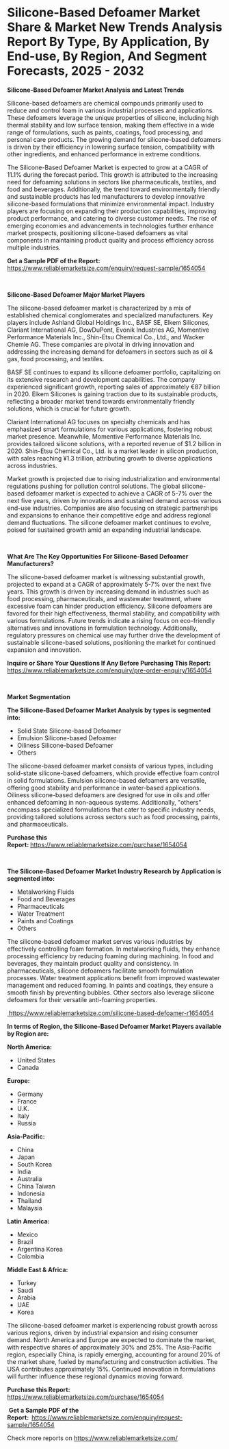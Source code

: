 <p><h1>Silicone-Based Defoamer Market Share & Market New Trends Analysis Report By Type, By Application, By End-use, By Region, And Segment Forecasts, 2025 - 2032</h1></p><p><strong>Silicone-Based Defoamer Market Analysis and Latest Trends</strong></p>
<p><p>Silicone-based defoamers are chemical compounds primarily used to reduce and control foam in various industrial processes and applications. These defoamers leverage the unique properties of silicone, including high thermal stability and low surface tension, making them effective in a wide range of formulations, such as paints, coatings, food processing, and personal care products. The growing demand for silicone-based defoamers is driven by their efficiency in lowering surface tension, compatibility with other ingredients, and enhanced performance in extreme conditions.</p><p>The Silicone-Based Defoamer Market is expected to grow at a CAGR of 11.1% during the forecast period. This growth is attributed to the increasing need for defoaming solutions in sectors like pharmaceuticals, textiles, and food and beverages. Additionally, the trend toward environmentally friendly and sustainable products has led manufacturers to develop innovative silicone-based formulations that minimize environmental impact. Industry players are focusing on expanding their production capabilities, improving product performance, and catering to diverse customer needs. The rise of emerging economies and advancements in technologies further enhance market prospects, positioning silicone-based defoamers as vital components in maintaining product quality and process efficiency across multiple industries.</p></p>
<p><strong>Get a Sample PDF of the Report:&nbsp;</strong> <a href="https://www.reliablemarketsize.com/enquiry/request-sample/1654054?utm_campaign=3456&utm_medium=2&utm_source=Github&utm_content=ia&utm_term=02042025&utm_id=silicone-based-defoamer">https://www.reliablemarketsize.com/enquiry/request-sample/1654054</a></p>
<p>&nbsp;</p>
<p><strong>Silicone-Based Defoamer Major Market Players</strong></p>
<p><p>The silicone-based defoamer market is characterized by a mix of established chemical conglomerates and specialized manufacturers. Key players include Ashland Global Holdings Inc., BASF SE, Elkem Silicones, Clariant International AG, DowDuPont, Evonik Industries AG, Momentive Performance Materials Inc., Shin-Etsu Chemical Co., Ltd., and Wacker Chemie AG. These companies are pivotal in driving innovation and addressing the increasing demand for defoamers in sectors such as oil & gas, food processing, and textiles.</p><p>BASF SE continues to expand its silicone defoamer portfolio, capitalizing on its extensive research and development capabilities. The company experienced significant growth, reporting sales of approximately €87 billion in 2020. Elkem Silicones is gaining traction due to its sustainable products, reflecting a broader market trend towards environmentally friendly solutions, which is crucial for future growth.</p><p>Clariant International AG focuses on specialty chemicals and has emphasized smart formulations for various applications, fostering robust market presence. Meanwhile, Momentive Performance Materials Inc. provides tailored silicone solutions, with a reported revenue of $1.2 billion in 2020. Shin-Etsu Chemical Co., Ltd. is a market leader in silicon production, with sales reaching ¥1.3 trillion, attributing growth to diverse applications across industries.</p><p>Market growth is projected due to rising industrialization and environmental regulations pushing for pollution control solutions. The global silicone-based defoamer market is expected to achieve a CAGR of 5-7% over the next five years, driven by innovations and sustained demand across various end-use industries. Companies are also focusing on strategic partnerships and expansions to enhance their competitive edge and address regional demand fluctuations. The silicone defoamer market continues to evolve, poised for sustained growth amid an expanding industrial landscape.</p></p>
<p>&nbsp;</p>
<p><strong>What Are The Key Opportunities For Silicone-Based Defoamer Manufacturers?</strong></p>
<p><p>The silicone-based defoamer market is witnessing substantial growth, projected to expand at a CAGR of approximately 5-7% over the next five years. This growth is driven by increasing demand in industries such as food processing, pharmaceuticals, and wastewater treatment, where excessive foam can hinder production efficiency. Silicone defoamers are favored for their high effectiveness, thermal stability, and compatibility with various formulations. Future trends indicate a rising focus on eco-friendly alternatives and innovations in formulation technology. Additionally, regulatory pressures on chemical use may further drive the development of sustainable silicone-based solutions, positioning the market for continued expansion and innovation.</p></p>
<p><strong>Inquire or Share Your Questions If Any Before Purchasing This Report:</strong> <a href="https://www.reliablemarketsize.com/enquiry/pre-order-enquiry/1654054?utm_campaign=3456&utm_medium=2&utm_source=Github&utm_content=ia&utm_term=02042025&utm_id=silicone-based-defoamer">https://www.reliablemarketsize.com/enquiry/pre-order-enquiry/1654054</a></p>
<p>&nbsp;</p>
<p><strong>Market Segmentation</strong></p>
<p><strong>The Silicone-Based Defoamer Market Analysis by types is segmented into:</strong></p>
<p><ul><li>Solid State Silicone-based Defoamer</li><li>Emulsion Silicone-based Defoamer</li><li>Oiliness Silicone-based Defoamer</li><li>Others</li></ul></p>
<p><p>The silicone-based defoamer market consists of various types, including solid-state silicone-based defoamers, which provide effective foam control in solid formulations. Emulsion silicone-based defoamers are versatile, offering good stability and performance in water-based applications. Oiliness silicone-based defoamers are designed for use in oils and offer enhanced defoaming in non-aqueous systems. Additionally, "others" encompass specialized formulations that cater to specific industry needs, providing tailored solutions across sectors such as food processing, paints, and pharmaceuticals.</p></p>
<p><strong>Purchase this Report:&nbsp;</strong><a href="https://www.reliablemarketsize.com/purchase/1654054?utm_campaign=3456&utm_medium=2&utm_source=Github&utm_content=ia&utm_term=02042025&utm_id=silicone-based-defoamer">https://www.reliablemarketsize.com/purchase/1654054</a></p>
<p>&nbsp;</p>
<p><strong>The Silicone-Based Defoamer Market Industry Research by Application is segmented into:</strong></p>
<p><ul><li>Metalworking Fluids</li><li>Food and Beverages</li><li>Pharmaceuticals</li><li>Water Treatment</li><li>Paints and Coatings</li><li>Others</li></ul></p>
<p><p>The silicone-based defoamer market serves various industries by effectively controlling foam formation. In metalworking fluids, they enhance processing efficiency by reducing foaming during machining. In food and beverages, they maintain product quality and consistency. In pharmaceuticals, silicone defoamers facilitate smooth formulation processes. Water treatment applications benefit from improved wastewater management and reduced foaming. In paints and coatings, they ensure a smooth finish by preventing bubbles. Other sectors also leverage silicone defoamers for their versatile anti-foaming properties.</p></p>
<p><a href="https://www.reliablemarketsize.com/silicone-based-defoamer-r1654054?utm_campaign=3456&utm_medium=2&utm_source=Github&utm_content=ia&utm_term=02042025&utm_id=silicone-based-defoamer">&nbsp;https://www.reliablemarketsize.com/silicone-based-defoamer-r1654054</a></p>
<p><strong>In terms of Region, the Silicone-Based Defoamer Market Players available by Region are:</strong></p>
<p>
    <p> <strong> North America: </strong>
        <ul>
            <li>United States</li>
            <li>Canada</li>
        </ul>
        </p> 
    <p> <strong> Europe: </strong>
        <ul>
            <li>Germany</li>
            <li>France</li>
            <li>U.K.</li>
            <li>Italy</li>
            <li>Russia</li>
        </ul>
        </p> 
    <p> <strong> Asia-Pacific: </strong>
        <ul>
            <li>China</li>
            <li>Japan</li>
            <li>South Korea</li>
            <li>India</li>
            <li>Australia</li>
            <li>China Taiwan</li>
            <li>Indonesia</li>
            <li>Thailand</li>
            <li>Malaysia</li>
        </ul>
        </p> 
    <p> <strong> Latin America: </strong>
        <ul>
            <li>Mexico</li>
            <li>Brazil</li>
            <li>Argentina Korea</li>
            <li>Colombia</li>
        </ul>
        </p> 
    <p> <strong> Middle East & Africa: </strong>
        <ul>
            <li>Turkey</li>
            <li>Saudi</li>
            <li>Arabia</li>
            <li>UAE</li>
            <li>Korea</li>
        </ul>
    </p>
    </p>
<p><p>The silicone-based defoamer market is experiencing robust growth across various regions, driven by industrial expansion and rising consumer demand. North America and Europe are expected to dominate the market, with respective shares of approximately 30% and 25%. The Asia-Pacific region, especially China, is rapidly emerging, accounting for around 20% of the market share, fueled by manufacturing and construction activities. The USA contributes approximately 15%. Continued innovation in formulations will further influence these regional dynamics moving forward.</p></p>
<p><strong>Purchase this Report: </strong><a href="https://www.reliablemarketsize.com/purchase/1654054?utm_campaign=3456&utm_medium=2&utm_source=Github&utm_content=ia&utm_term=02042025&utm_id=silicone-based-defoamer">https://www.reliablemarketsize.com/purchase/1654054</a></p>
<p>&nbsp;<strong>Get a Sample PDF of the Report:&nbsp;&nbsp;</strong><a href="https://www.reliablemarketsize.com/enquiry/request-sample/1654054?utm_campaign=3456&utm_medium=2&utm_source=Github&utm_content=ia&utm_term=02042025&utm_id=silicone-based-defoamer">https://www.reliablemarketsize.com/enquiry/request-sample/1654054</a></p>
<p><strong></strong></p>
<p>Check more reports on <a href="https://www.reliablemarketsize.com/?utm_campaign=3456&utm_medium=2&utm_source=Github&utm_content=ia&utm_term=02042025&utm_id=silicone-based-defoamer">https://www.reliablemarketsize.com/</a></p>